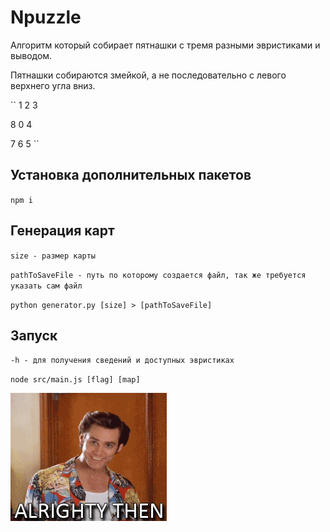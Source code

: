 # Npuzzle
Алгоритм который собирает пятнашки с тремя разными эвристиками и выводом.

Пятнашки собираются змейкой, а не последовательно с левого верхнего угла вниз.

``
1 2 3

8 0 4

7 6 5
``

## Установка дополнительных пакетов
``npm i``

## Генерация карт
``size - размер карты``

``pathToSaveFile - путь по которому создается файл, так же требуется указать сам файл``

``python generator.py [size] > [pathToSaveFile]``

## Запуск
``-h - для получения сведений и доступных эвристиках``

``node src/main.js [flag] [map]``

![Allllrighty then!](giphy.gif)